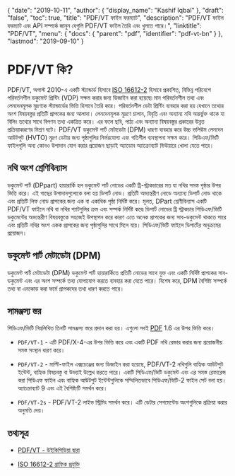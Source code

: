 {
  "date": "2019-10-11",
  "author": {
    "display_name": "Kashif Iqbal"
  },
  "draft": "false",
  "toc": true,
  "title": "PDF/VT ফাইল ফরম্যাট",
  "description": "PDF/VT ফাইল ফরম্যাট এবং API সম্পর্কে জানুন যেগুলি PDF/VT ফাইল তৈরি এবং খুলতে পারে।",
  "linktitle": "PDF/VT",
  "menu": {
    "docs": {
      "parent": "pdf",
      "identifier": "pdf-vt-bn"
    }
  },
  "lastmod": "2019-09-10"
}

# PDF/VT কি? #

PDF/VT, অগাস্ট 2010-এ একটি স্ট্যান্ডার্ড হিসাবে [ISO 16612-2](https://www.iso.org/standard/46428.html) হিসাবে প্রকাশিত, বিভিন্ন পরিবেশে পরিবর্তনশীল ডকুমেন্ট প্রিন্টিং (VDP) সক্ষম করার জন্য ডিজাইন করা হয়েছে৷ মান পরিবর্তনশীল তথ্য এবং লেনদেনমূলক মুদ্রণকে স্ট্যান্ডার্ডের ভিত্তি হিসাবে তৈরি করে। পরিবর্তনশীল ডেটা প্রিন্টিং ব্যবহার করা হয় যেখানে তথ্যের অংশ বিষয়বস্তুর প্রতিটি প্রাপকের জন্য আলাদা। লেনদেনমূলক মুদ্রণে চালান, বিবৃতি এবং অন্যান্য নথি অন্তর্ভুক্ত থাকে যা বিলিং তথ্যের সাথে বিপণন তথ্য একত্রিত করে। এর ফলে ছবি, পাঠ্য এবং অন্যান্য বিষয়বস্তুর প্রকারের উন্নত প্রক্রিয়াকরণের মিশ্রণ ঘটে। PDF/VT ডকুমেন্ট পার্ট মেটাডেটা (DPM) ধারণা ব্যবহার করে উচ্চ ভলিউম লেনদেন আউটপুট (HVTO) মুদ্রণ ডেটার জন্য পৃষ্ঠাগুলির নির্ভরযোগ্য এবং গতিশীল ব্যবস্থাপনা সক্ষম করে। পিডিএফ/ভিটি ফাইলগুলি অন্য কোনও উপাদান যোগ করার প্রয়োজন ছাড়াই অ্যাডোব অ্যাক্রোব্যাট ভিউয়ারে খোলা যেতে পারে।

## নথি অংশ শ্রেণিবিন্যাস ##

ডকুমেন্ট পার্ট (DPpart) হায়ারার্কি হল ডকুমেন্ট পার্ট নোডের একটি ট্রি-স্ট্রাকচারের মত যা নথির সমস্ত পৃষ্ঠার উপর ভিত্তি করে। এই গাছের উপাদানগুলোকে বলা হয় ডিপার্ট নোড। প্রতিটি অভ্যন্তরীণ নোডে অন্যান্য ডিপার্ট নোড থাকে এবং প্রতিটি লিফ নোড প্রাপকের জন্য এক বা একাধিক পৃষ্ঠা নির্দিষ্ট করে। মূলত, DPart শ্রেণীবিন্যাস একটি PDF/VT ফাইলে নথি বা নথির প্যাটগুলির ক্রম এবং সম্পর্ক নির্দিষ্ট করে৷ ডিপার্ট নোডের ট্রি স্ট্রাকচার পিডিএফ/ভিটি ডকুমেন্টের অভ্যন্তরীণ বিষয়বস্তুকে সহজেই উপস্থাপন করে কারণ এতে অনেক প্রাপকের জন্য সাব-ডকুমেন্ট থাকতে পারে এবং প্রতিটি নথির অংশ একক প্রাপকের জন্য পৃষ্ঠাগুলির সাথে মিলে যায়। পিডিএফ/ভিটি ফাইলে ডিপার্টের অনুক্রমের প্রয়োজন।

## ডকুমেন্ট পার্ট মেটাডেটা (DPM) ##

ডকুমেন্ট পার্ট মেটাডেটা (DPM) ডকুমেন্ট পার্ট হায়ারার্কিতে প্রতিটি নোডের সাথে যুক্ত এবং একটি নির্দিষ্ট প্রাপকের সাব-ডকুমেন্ট এবং এর অংশ সম্পর্কে তথ্য যোগাযোগ করতে ব্যবহার করা যেতে পারে। বিশেষ করে, DPM বৈশিষ্ট্য সম্পর্কে তথ্য বা এনকোড করা ফর্মে প্রাপকদের তথ্য ধারণ করতে পারে।

## সামঞ্জস্য স্তর ##

পিডিএফ/ভিটি নিম্নলিখিত তিনটি সামঞ্জস্য স্তরে প্রদান করা হয়। এগুলো সবই [PDF](/pdf/) 1.6 এর উপর ভিত্তি করে।

* `PDF/VT-1` - এটি PDF/X-4-এর উপর ভিত্তি করে এবং একটি PDF নথি রেন্ডার করার জন্য প্রয়োজনীয় সমস্ত সংস্থান ধারণ করে।

* `PDF/VT-2` - মাল্টি-ফাইল এক্সচেঞ্জের জন্য ডিজাইন করা হয়েছে, PDF/VT-2 নথিগুলি বাহ্যিক আউটপুট ইন্টেন্ট, বাহ্যিক বিষয়বস্তু বা উভয়ই উল্লেখ করতে পারে। একটি পিডিএফ/ভিটি ডকুমেন্ট এবং এর সমস্ত রেফারেন্স করা পিডিএফ ফাইল এবং বাহ্যিক আউটপুট ইন্টেন্টগুলিকে সম্মিলিতভাবে পিডিএফ/ভিটি-2 ফাইল সেট বলা হয়। অ্যাক্রোব্যাট 9 এবং এই বৈশিষ্ট্যটি সমর্থন করে।

* `PDF/VT-2s` - PDF/VT-2 লাইভ স্ট্রিমিং সমর্থন করে। এটি ডেটার সেগমেন্টেড অংশগুলিকে প্রক্রিয়া করার অনুমতি দেয়।


## তথ্যসূত্র ##

* [PDF/VT - উইকিপিডিয়া দ্বারা](https://en.wikipedia.org/wiki/PDF/VT)

* [ISO 16612-2 গ্রাফিক প্রযুক্তি](https://www.iso.org/standard/46428.html)


